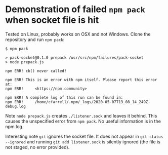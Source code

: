 # Demonstration of failed `npm pack` when socket file is hit

Tested on Linux, probably works on OSX and not Windows.  Clone the repository and run
`npm pack`:
```
$ npm pack

> pack-socket@0.1.0 prepack /usr/src/npm/failures/pack-socket
> node prepack.js

npm ERR! cb() never called!

npm ERR! This is an error with npm itself. Please report this error at:
npm ERR!     <https://npm.community>

npm ERR! A complete log of this run can be found in:
npm ERR!     /home/cfarrell/.npm/_logs/2020-05-07T13_08_14_249Z-debug.log
```

Note `node prepack.js` creates `./listener.sock` and leaves it behind.  This causes the
unspecified error from `npm pack`.  No useful information is in the npm log.

Interesting note `git` ignores the socket file.  It does not appear in `git status --ignored`
and running `git add listener.sock` is silently ignored (the file is not staged, no error provided).

